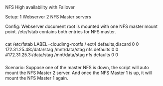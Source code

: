NFS High availability with Failover

Setup:
1 Webserver
2 NFS Master servers

Config:
Webserver document root is mounted with one NFS master mount point. /etc/fstab contains both entries for NFS master.

#####
cat /etc/fstab
LABEL=cloudimg-rootfs	/	 ext4	defaults,discard	0 0
172.31.25.48:/data/stag /mnt/data/stag nfs     defaults        0       0
#172.31.25.3:/data/stag /mnt/data/stag nfs     defaults        0       0
#####

Scenario:
Suppose one of the master NFS is down, the script will auto mount the NFS Master 2 server. And once the NFS Master 1 is up, it will mount the NFS Master 1 again.
